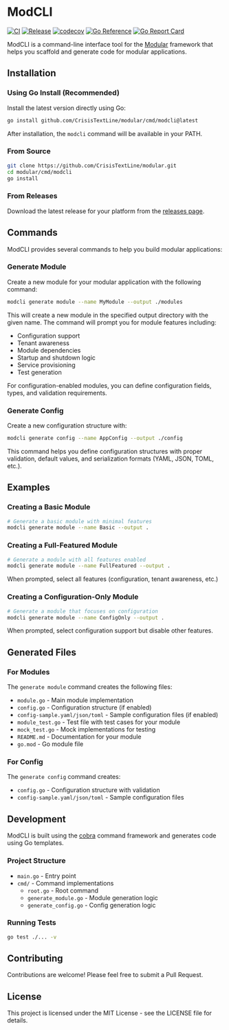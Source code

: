 # ModCLI

[![CI](https://github.com/CrisisTextLine/modular/actions/workflows/ci.yml/badge.svg)](https://github.com/CrisisTextLine/modular/actions/workflows/ci.yml)
[![Release](https://github.com/CrisisTextLine/modular/actions/workflows/cli-release.yml/badge.svg)](https://github.com/CrisisTextLine/modular/actions/workflows/cli-release.yml)
[![codecov](https://codecov.io/gh/CrisisTextLine/modular/branch/main/graph/badge.svg?flag=cli)](https://codecov.io/gh/CrisisTextLine/modular)
[![Go Reference](https://pkg.go.dev/badge/github.com/CrisisTextLine/modular/cmd/modcli.svg)](https://pkg.go.dev/github.com/CrisisTextLine/modular/cmd/modcli)
[![Go Report Card](https://goreportcard.com/badge/github.com/CrisisTextLine/modular)](https://goreportcard.com/report/github.com/CrisisTextLine/modular)

ModCLI is a command-line interface tool for the [Modular](https://github.com/CrisisTextLine/modular) framework that helps you scaffold and generate code for modular applications.

## Installation

### Using Go Install (Recommended)

Install the latest version directly using Go:

```bash
go install github.com/CrisisTextLine/modular/cmd/modcli@latest
```

After installation, the `modcli` command will be available in your PATH.

### From Source

```bash
git clone https://github.com/CrisisTextLine/modular.git
cd modular/cmd/modcli
go install
```

### From Releases

Download the latest release for your platform from the [releases page](https://github.com/CrisisTextLine/modular/releases).

## Commands

ModCLI provides several commands to help you build modular applications:

### Generate Module

Create a new module for your modular application with the following command:

```bash
modcli generate module --name MyModule --output ./modules
```

This will create a new module in the specified output directory with the given name. The command will prompt you for module features including:

- Configuration support
- Tenant awareness
- Module dependencies
- Startup and shutdown logic
- Service provisioning
- Test generation

For configuration-enabled modules, you can define configuration fields, types, and validation requirements.

### Generate Config

Create a new configuration structure with:

```bash
modcli generate config --name AppConfig --output ./config
```

This command helps you define configuration structures with proper validation, default values, and serialization formats (YAML, JSON, TOML, etc.).

## Examples

### Creating a Basic Module

```bash
# Generate a basic module with minimal features
modcli generate module --name Basic --output .
```

### Creating a Full-Featured Module

```bash
# Generate a module with all features enabled
modcli generate module --name FullFeatured --output .
```

When prompted, select all features (configuration, tenant awareness, etc.)

### Creating a Configuration-Only Module

```bash
# Generate a module that focuses on configuration
modcli generate module --name ConfigOnly --output .
```

When prompted, select configuration support but disable other features.

## Generated Files

### For Modules

The `generate module` command creates the following files:

- `module.go` - Main module implementation
- `config.go` - Configuration structure (if enabled)
- `config-sample.yaml/json/toml` - Sample configuration files (if enabled)
- `module_test.go` - Test file with test cases for your module
- `mock_test.go` - Mock implementations for testing
- `README.md` - Documentation for your module
- `go.mod` - Go module file

### For Config

The `generate config` command creates:

- `config.go` - Configuration structure with validation
- `config-sample.yaml/json/toml` - Sample configuration files

## Development

ModCLI is built using the [cobra](https://github.com/spf13/cobra) command framework and generates code using Go templates.

### Project Structure

- `main.go` - Entry point
- `cmd/` - Command implementations
  - `root.go` - Root command
  - `generate_module.go` - Module generation logic
  - `generate_config.go` - Config generation logic

### Running Tests

```bash
go test ./... -v
```

## Contributing

Contributions are welcome! Please feel free to submit a Pull Request.

## License

This project is licensed under the MIT License - see the LICENSE file for details.